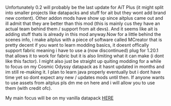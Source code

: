Unfortunately 0.2 will probably be the last update for AiT Plus (it might split into smaller projects like datapacks and stuff for ait but they wont add brand new content).
Other addon mods have show up since aitplus came out and ill admit that they are better than this mod (this is mainly cus they have an actual team behind them / support from ait devs). And it
seems like ait is adding stuff thats is already in this mod anyway.Now for a little behind the scenes info, i make aitplus with a piece of software called MCreator that is pretty decent if you want to learn modding basics, 
it doesnt offically support fabric meaning i have to use a (now discontinued) plug for 1.20.1 that allows it to work for fabric but it is also limiting what it can make (i dont like this factor). I might also just be straight up quiting 
modding for a while to focus on my Cosmic Odyssy datapack as it hasnt updated in months and im still re-making it. I plan to learn java properly eventually but i dont have time yet so dont expect any new / updates mods until then. If anyone wants to use assets from aitplus 
pls dm me on here and i will allow you to use them (with credit ofc).

My main focus will be on my vanilla datapack [HERE](https://github.com/Addi3/Cosmic-Odyssey)
